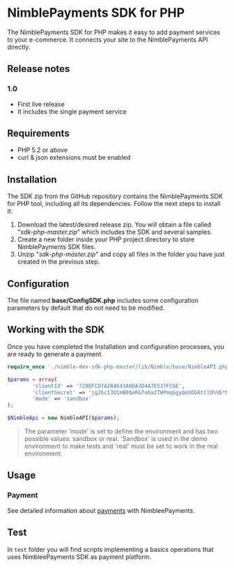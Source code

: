 NimblePayments SDK for PHP
======================

The NimblePayments SDK for PHP makes it easy to add payment services to your e-commerce. It connects your site to the NimblePayments API directly.

## Release notes

### 1.0
- First live release
- It includes the single payment service 

## Requirements
* PHP 5.2 or above
* curl & json extensions must be enabled

## Installation
The SDK zip from the GitHub repository contains the NimblePayments SDK for PHP tool, including all its dependencies. Follow the next steps to install it:

1. Download the latest/desired release zip. You will obtain a file called "_sdk-php-master.zip_" which includes the SDK and several samples.
2. Create a new folder inside your PHP project directory to store NimblePayments SDK files.
3. Unzip "_sdk-php-master.zip_" and copy all files in the folder you have just created in the previous step.

## Configuration
The file named __base/ConfigSDK.php__ includes some configuration parameters by default that do not need to be modified.

## Working with the SDK
Once you have completed the Installation and configuration processes, you are ready to generate a payment.

``` php
require_once './nimble-dev-sdk-php-master/lib/Nimble/base/NimbleAPI.php';

$params = array(
        'clientId' => '729DFCD7A2B4643A0DA3D4A7E537FC6E',
        'clientSecret' => 'jg26cI3O1mB0$eR&fo6a2TWPmq&gyQoUOG6tClO%VE*N$SN9xX27@R4CTqi*$4EO',
        'mode' => 'sandbox'
);

$NimbleApi = new NimbleAPI($params);
```

> The parameter 'mode' is set to define the environment and has two possible values: sandbox or real. 'Sandbox' is used in the demo environment to make tests and 'real' must be set to work in the real environment. 

## Usage

### Payment

See detailed information about [payments](https://github.com/nimblepayments/sdk-php/wiki/Payment) with NimbleePayments.

## Test

In `test` folder you will find scripts implementing a basics operations that uses NimbleePayments SDK as payment platform.

